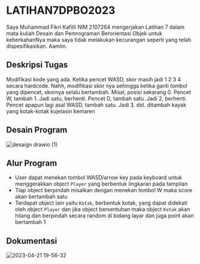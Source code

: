 # LATIHAN7DPBO2023
Saya Muhammad Fikri Kafilli NIM 2107264 mengerjakan Latihan 7 dalam mata kuliah Desain dan Pemrograman Berorientasi Objek untuk keberkahanNya maka saya tidak melakukan kecurangan seperti yang telah dispesifikasikan. Aamiin.

## Deskripsi Tugas
Modifikasi kode yang ada. Ketika pencet WASD, skor masih jadi 1 2 3 4 secara hardcode. Nahh, modifikasi skor nya sehingga ketika ganti tombol yang dipencet, skornya selalu bertambah. Misal, posisi sekarang 0. Pencet W, tambah 1. Jadi satu, berhenti. Pencet D, tambah satu. Jadi 2, berhenti. Pencet apapun lagi asal WASD, tambah satu. Jadi 3. dst. ditambah kayak yang kotak-kotak kujelasin kemaren

## Desain Program
![desaign drawio (1)](https://user-images.githubusercontent.com/100757455/232990458-51379019-ca69-4319-bd8f-c02b56eeba46.png)

## Alur Program
* User dapat menekan tombol WASD/arrow key pada keyboard untuk menggerakkan object `Player` yang berbentuk lingkaran pada tampilan
* Tiap object berpindah misalkan dengan menekan tombol W maka score akan bertambah satu 
* Terdapat object lain yaitu `Kotak`, berbentuk kotak, yang dapat didekati oleh object `Player` dan jika object bersentuhan maka object `Kotak` akan hilang dan berpindah secara random di bidang layar dan juga point akan bertambah 1

## Dokumentasi

![2023-04-21 19-56-32](https://user-images.githubusercontent.com/100756191/233643451-dcb08676-6997-41c3-af53-6847fd7e43f3.gif)
